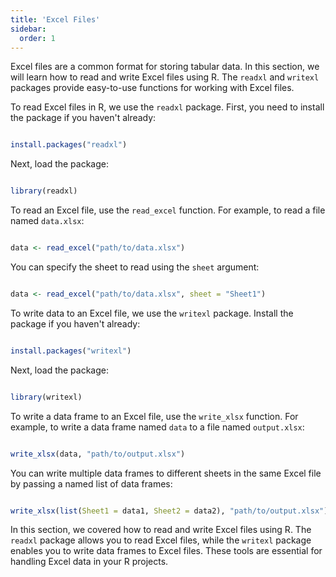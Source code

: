 ```yaml
---
title: 'Excel Files'
sidebar:
  order: 1
---
```


 

Excel files are a common format for storing tabular data. In this section, we will learn how to read and write Excel files using R. The `readxl` and `writexl` packages provide easy-to-use functions for working with Excel files.





To read Excel files in R, we use the `readxl` package. First, you need to install the package if you haven't already:



```r

install.packages("readxl")

```



Next, load the package:



```r

library(readxl)

```



To read an Excel file, use the `read_excel` function. For example, to read a file named `data.xlsx`:



```r

data <- read_excel("path/to/data.xlsx")

```



You can specify the sheet to read using the `sheet` argument:



```r

data <- read_excel("path/to/data.xlsx", sheet = "Sheet1")

```





To write data to an Excel file, we use the `writexl` package. Install the package if you haven't already:



```r

install.packages("writexl")

```



Next, load the package:



```r

library(writexl)

```



To write a data frame to an Excel file, use the `write_xlsx` function. For example, to write a data frame named `data` to a file named `output.xlsx`:



```r

write_xlsx(data, "path/to/output.xlsx")

```



You can write multiple data frames to different sheets in the same Excel file by passing a named list of data frames:



```r

write_xlsx(list(Sheet1 = data1, Sheet2 = data2), "path/to/output.xlsx")

```





In this section, we covered how to read and write Excel files using R. The `readxl` package allows you to read Excel files, while the `writexl` package enables you to write data frames to Excel files. These tools are essential for handling Excel data in your R projects.
